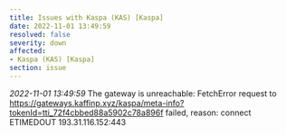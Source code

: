 ```yaml
---
title: Issues with Kaspa (KAS) [Kaspa]
date: 2022-11-01 13:49:59
resolved: false
severity: down
affected:
- Kaspa (KAS) [Kaspa]
section: issue
---
```


*2022-11-01 13:49:59* The gateway is unreachable: FetchError request to https://gateways.kaffinp.xyz/kaspa/meta-info?tokenId=tti_72f4cbbed88a5902c78a896f failed, reason: connect ETIMEDOUT 193.31.116.152:443